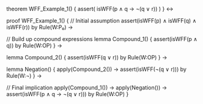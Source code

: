 theorem WFF_Example_1() {
  assert(
    isWFF(p ∧ q → ¬(q ∨ r))
  )
} ↔

proof WFF_Example_1() {
  // Initial assumption
  assert(isWFF(p) ∧ isWFF(q) ∧ isWFF(r)) by Rule(W:P₀) →
  
  // Build up compound expressions
  lemma Compound_1() {
    assert(isWFF(p ∧ q)) by Rule(W:OP)
  } →
  
  lemma Compound_2() {
    assert(isWFF(q ∨ r)) by Rule(W:OP)
  } →
  
  lemma Negation() {
    apply(Compound_2()) →
    assert(isWFF(¬(q ∨ r))) by Rule(W:¬)
  } →
  
  // Final implication
  apply(Compound_1()) →
  apply(Negation()) →
  assert(isWFF(p ∧ q → ¬(q ∨ r))) by Rule(W:OP)
}